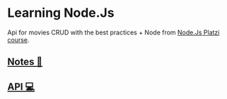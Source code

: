 # Learning Node.Js

Api for movies CRUD with the best practices + Node from [Node.Js Platzi course](https://platzi.com/clases/backend-nodejs-2019/).

## [Notes 📔](https://github.com/ArielAyala/learning-node/tree/main/notes)
## [API 💻](https://github.com/ArielAyala/learning-node/tree/main/movies-api#movies-api)

